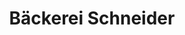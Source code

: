 ---
title: "Bäckerei Schneider"
url: /duesseldorf/baeckerei-schneider-wormser-weg/
shop: Bäckerei
---